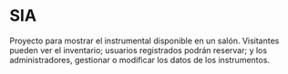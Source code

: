 # SIA
Proyecto para mostrar el instrumental disponible en un salón. Visitantes pueden ver el inventario; usuarios registrados podrán reservar; y los administradores, gestionar o modificar los datos de los instrumentos.
